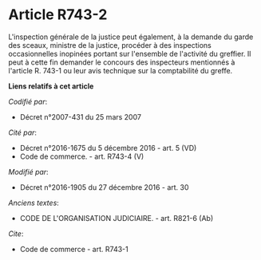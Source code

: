 # Article R743-2

L'inspection générale de la justice peut également, à la demande du garde des sceaux, ministre de la justice, procéder à des
inspections occasionnelles inopinées portant sur l'ensemble de l'activité du greffier. Il peut à cette fin demander le
concours des inspecteurs mentionnés à l'article R. 743-1 ou leur avis technique sur la comptabilité du greffe.

**Liens relatifs à cet article**

_Codifié par_:

  - Décret n°2007-431 du 25 mars 2007

_Cité par_:

  - Décret n°2016-1675 du 5 décembre 2016 - art. 5 (VD)
  - Code de commerce. - art. R743-4 (V)

_Modifié par_:

  - Décret n°2016-1905 du 27 décembre 2016 - art. 30

_Anciens textes_:

  - CODE DE L'ORGANISATION JUDICIAIRE. - art. R821-6 (Ab)

_Cite_:

  - Code de commerce - art. R743-1
